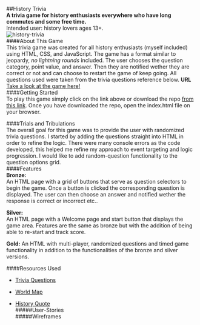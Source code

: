 ##History Trivia  
**A trivia game for history enthusiasts everywhere who have long commutes and some free time.**  
Intended user: history lovers ages 13+.  
![history-trivia](https://user-images.githubusercontent.com/57410699/72113283-fcf92800-330d-11ea-8d2b-0cb546d0a7a2.png)  
####About This Game  
This trivia game was created for all history enthusiasts (myself included) using HTML, CSS, and JavaScript. The game has a format similar to jeopardy, _no lightning rounds_ included. The user chooses the question category, point value, and answer. Then they are notified wether they are correct or not and can choose to restart the game of keep going. All questions used were taken from the trivia questions reference below.
**URL**
[Take a look at the game here!]()  
####Getting Started  
To play this game simply click on the link above or download the repo [from this link](). Once you have downloaded the repo, open the index.html file on your browser.

####Trials and Tribulations  
The overall goal for this game was to provide the user with randomized trivia questions. I started by adding the questions straight into HTML in order to refine the logic. There were many console errors as the code developed, this helped me refine my approach to event targeting and logic progression. I would like to add random-question functionality to the question options grid.  
####Features  
 **Bronze:**  
 An HTML page with a grid of buttons that serve as question selectors to begin the game. Once a button is clicked the corresponding question is displayed. The user can then choose an answer and notified wether the response is correct or incorrect etc..

**Silver:**  
An HTML page with a Welcome page and start button that displays the game area. Features are the same as bronze but with the addition of being able to re-start and track score.

**Gold:**
An HTML with multi-player, randomized questions and timed game functionality in addition to the functionalities of the bronze and silver versions.

####Resources Used

- [Trivia Questions](http://jservice.io/popular/530)

* [World Map](https://commons.wikimedia.org/wiki/File:A_large_blank_world_map_with_oceans_marked_in_blue.PNG)

- [History Quote](https://www.brainyquote.com/topics/history-quotes)  
  #####User-Stories  
  #####Wireframes
